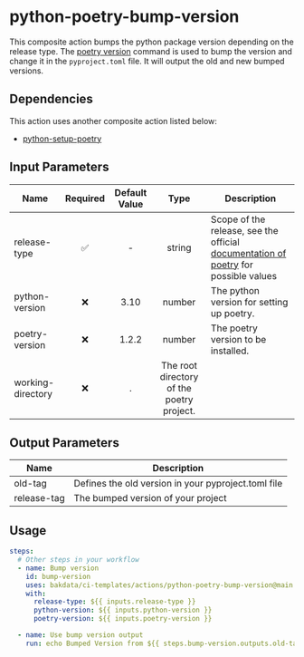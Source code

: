 # python-poetry-bump-version

This composite action bumps the python package version depending on the release type. The [poetry version](https://python-poetry.org/docs/cli/#version) command is used to bump the version and change it
in the `pyproject.toml` file. It will output the old and new bumped versions.

## Dependencies

This action uses another composite action listed below:

- [python-setup-poetry](https://github.com/bakdata/ci-templates/tree/main/actions/python-setup-poetry)

## Input Parameters

| Name              | Required | Default Value |                   Type                    | Description                                                                                                                       |
| ----------------- | :------: | :-----------: | :---------------------------------------: | --------------------------------------------------------------------------------------------------------------------------------- |
| release-type      |    ✅    |       -       |                  string                   | Scope of the release, see the official [documentation of poetry](https://python-poetry.org/docs/cli/#version) for possible values |
| python-version    |    ❌    |     3.10      |                  number                   | The python version for setting up poetry.                                                                                         |
| poetry-version    |    ❌    |     1.2.2     |                  number                   | The poetry version to be installed.                                                                                               |
| working-directory |    ❌    |       .       | The root directory of the poetry project. |                                                                                                                                   |

## Output Parameters

| Name        | Description                                         |
| ----------- | --------------------------------------------------- |
| old-tag     | Defines the old version in your pyproject.toml file |
| release-tag | The bumped version of your project                  |

## Usage

```yaml
steps:
  # Other steps in your workflow
  - name: Bump version
    id: bump-version
    uses: bakdata/ci-templates/actions/python-poetry-bump-version@main
    with:
      release-type: ${{ inputs.release-type }}
      python-version: ${{ inputs.python-version }}
      poetry-version: ${{ inputs.poetry-version }}

  - name: Use bump version output
    run: echo Bumped Version from ${{ steps.bump-version.outputs.old-tag }} to ${{ steps.bump-version.outputs.release-tag }}
```
